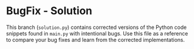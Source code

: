 # BugFix - Solution

This branch (`solution.py`) contains corrected versions of the Python code snippets found in `main.py` with intentional bugs. Use this file as a reference to compare your bug fixes and learn from the corrected implementations.